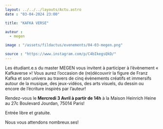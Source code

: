 ```yaml
---
layout: ../../../layouts/Actu.astro
date : "03-04-2024 23:00"

title: "KAFKA VERSE"

auteur :
  - megen

image : "/assets/fildactus/evenements/04-03-megen.png"

source : "https://www.instagram.com/p/C4bIkegsQkD/"
---
```


Les étudiant.e.s du master MEGEN vous invitent à participer à l’évènement « Kafkaverse »! Vous aurez l’occasion de (re)découvrir la figure de Franz Kafka et son univers au travers de cinq évènements créatifs et immersifs autour de la musique, des jeux-vidéos, des arts visuels, du dessin ou encore de l’écriture inspirés par l’auteur!

Rendez-vous le __Mercredi 3 Avril à partir de 14h__ à la Maison Heinrich Heine au 27c Boulevard Jourdan, 75014 Paris! 

Entrée libre et gratuite.

Nous vous attendons nombreux.ses!